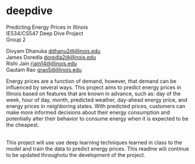 # deepdive

Predicting Energy Prices in Illinois <br />
IE534/CS547 Deep Dive Project <br />
Group 2 <br />

Divyam Dhanuka ddhanu2@illinois.edu <br />
James Doredla doredla2@illinois.edu <br />
Rishi Jain rjain14@illinois.edu <br />
Gautam Rao grao5@illinois.edu <br />

Energy prices are a function of demand, however, that demand can be influenced by several ways. This project aims to predict energy prices in Illinois based on features that are known in advance, such as: day of the week, hour of day, month, predicted weather, day-ahead energy price, and energy prices in neighboring states. With predicted prices, customers can make more informed decisions about their energy consumption and potentially alter their behavior to consume energy when it is expected to be the cheapest. <br /> <br />

This project will use use deep learning techniques learned in class to the model and train the data to predict energy prices. This readme wili continue to be updated throughotu the development of the project.
